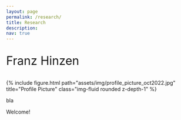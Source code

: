 ```yaml
---
layout: page
permalink: /research/
title: Research
description: 
nav: true
---
```


<div class="row justify-content-sm-center">
    <div class="col-sm-4 mt-3 mt-md-0">
        <p style="font-size:2rem">Franz Hinzen</p>
        {% include figure.html path="assets/img/profile_picture_oct2022.jpg" title="Profile Picture" class="img-fluid rounded z-depth-1" %}
    </div>
    <div class="col-sm-8 mt-3 mt-md-0">
        <p>bla</p>
        <p>Welcome!</p>
    </div>
</div>